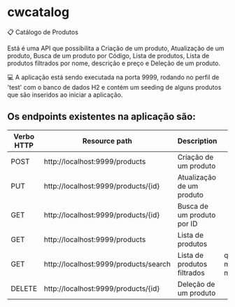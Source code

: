 # cwcatalog
:clipboard: Catálogo de Produtos

Está é uma API que possibilita a Criação de um produto, Atualização de um produto, Busca de um produto por Código, Lista de produtos, Lista de produtos filtrados por nome, descrição e preço e Deleção de um produto.

:computer: A aplicação está sendo executada na porta 9999, rodando no perfil de 'test' com o banco de dados H2 e contém um seeding de alguns produtos que são inseridos ao iniciar a aplicação.

## Os endpoints existentes na aplicação são:


| Verbo HTTP | Resource path                          | Description                 | Query param             |
| ---------- | -------------------------------------- | --------------------------- | ----------------------- |  
|  POST      |	http://localhost:9999/products				|	Criação de um produto       |                         |
|  PUT	     |	http://localhost:9999/products/{id}		|	Atualização de um produto   |                         |
|  GET	     |	http://localhost:9999/products/{id}		|	Busca de um produto por ID  |                         |
|  GET	     |	http://localhost:9999/products				|	Lista de produtos           |                         |
|  GET	     |	http://localhost:9999/products/search	|	Lista de produtos filtrados | q, min_price, max_price |
|  DELETE    |	http://localhost:9999/products/{id}		|	Deleção de um produto       |                         |
